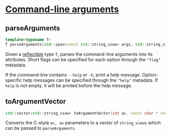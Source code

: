 # [Command-line arguments](command_line_arguments.hpp)

## parseArguments

```cpp
template<typename T>
T parseArguments(std::span<const std::string_view> args, std::string_view help = "") noexcept;
```

Given a [reflectible](reflection/README.md) type `T`, parses the command-line arguments into its attributes. Short flags can be specified for each option through the `"flag"` metadata.

If the command-line contains `--help` or `-h`, print a help message. Option-specific help messages can be specified through the `"help"` metadata. If `help` is not empty, it will be printed before the help message.

## toArgumentVector

```cpp
std::vector<std::string_view> toArgumentVector(int ac, const char * const * av) noexcept;
```

Converts the C-style `ac, av` parameters to a vector of `string_views` which can be passed to `parseArguments`.